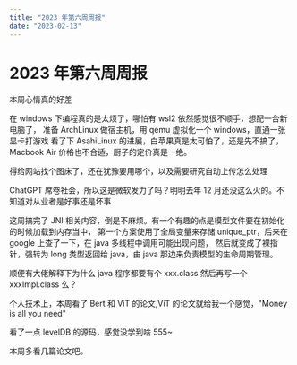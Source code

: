 ```yaml
---
title: "2023 年第六周周报"
date: "2023-02-13"
---
```


# 2023 年第六周周报

本周心情真的好差

在 windows 下编程真的是太烦了，哪怕有 wsl2 依然感觉很不顺手，想配一台新电脑了，
准备 ArchLinux 做宿主机，用 qemu 虚拟化一个 windows，直通一张显卡打游戏
看了下 AsahiLinux 的进展，白苹果真是太可怕了，还是先不搞了，Macbook Air 价格也不合适，厨子的定价真是一绝。

得给网站找个图床了，还在犹豫要用哪个，以及需要研究自动上传怎么处理

ChatGPT 席卷社会，所以这是微软发力了吗？明明去年 12 月还没这么火的。不知道对从业者是好事还是坏事

这周搞完了 JNI 相关内容，倒是不麻烦。有一个有趣的点是模型文件要在初始化的时候加载到内存当中，
第一个方案使用了全局变量来存储 unique_ptr，后来在 google 上查了一下，在 java 多线程中调用可能出现问题，
然后就变成了裸指针，强转为 long 类型返回给 java，由 java 那边来负责模型的生命周期管理。

顺便有大佬解释下为什么 java 程序都要有个 xxx.class 然后再写一个 xxxImpl.class 么？

个人技术上，本周看了 Bert 和 ViT 的论文,ViT 的论文就给我一个感觉，"Money is all you need"

看了一点 levelDB 的源码，感觉没学到啥 555~

本周多看几篇论文吧。
